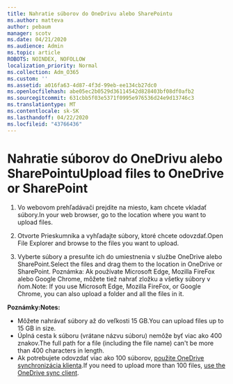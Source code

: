 ```yaml
---
title: Nahratie súborov do OneDrivu alebo SharePointu
ms.author: matteva
author: pebaum
manager: scotv
ms.date: 04/21/2020
ms.audience: Admin
ms.topic: article
ROBOTS: NOINDEX, NOFOLLOW
localization_priority: Normal
ms.collection: Adm_O365
ms.custom: ''
ms.assetid: a016fa63-4d87-4f3d-99eb-ee134cb27dc0
ms.openlocfilehash: abe05ec2b0529d36114542d828403bf08df0afb2
ms.sourcegitcommit: 631cbb5f03e5371f0995e976536d24e9d13746c3
ms.translationtype: MT
ms.contentlocale: sk-SK
ms.lasthandoff: 04/22/2020
ms.locfileid: "43766436"
---
```

# <a name="upload-files-to-onedrive-or-sharepoint"></a><span data-ttu-id="3493c-102">Nahratie súborov do OneDrivu alebo SharePointu</span><span class="sxs-lookup"><span data-stu-id="3493c-102">Upload files to OneDrive or SharePoint</span></span>

1. <span data-ttu-id="3493c-103">Vo webovom prehľadávači prejdite na miesto, kam chcete vkladať súbory.</span><span class="sxs-lookup"><span data-stu-id="3493c-103">In your web browser, go to the location where you want to upload files.</span></span>
    
2. <span data-ttu-id="3493c-104">Otvorte Prieskumníka a vyhľadajte súbory, ktoré chcete odovzdať.</span><span class="sxs-lookup"><span data-stu-id="3493c-104">Open File Explorer and browse to the files you want to upload.</span></span>
    
3. <span data-ttu-id="3493c-105">Vyberte súbory a presuňte ich do umiestnenia v službe OneDrive alebo SharePoint.</span><span class="sxs-lookup"><span data-stu-id="3493c-105">Select the files and drag them to the location in OneDrive or SharePoint.</span></span> <span data-ttu-id="3493c-106">Poznámka: Ak používate Microsoft Edge, Mozilla FireFox alebo Google Chrome, môžete tiež nahrať zložku a všetky súbory v ňom.</span><span class="sxs-lookup"><span data-stu-id="3493c-106">Note: If you use Microsoft Edge, Mozilla FireFox, or Google Chrome, you can also upload a folder and all the files in it.</span></span>
    
<span data-ttu-id="3493c-107">**Poznámky:**</span><span class="sxs-lookup"><span data-stu-id="3493c-107">**Notes:**</span></span>
- <span data-ttu-id="3493c-108">Môžete nahrávať súbory až do veľkosti 15 GB.</span><span class="sxs-lookup"><span data-stu-id="3493c-108">You can upload files up to 15 GB in size.</span></span> 
- <span data-ttu-id="3493c-109">Úplná cesta k súboru (vrátane názvu súboru) nemôže byť viac ako 400 znakov.</span><span class="sxs-lookup"><span data-stu-id="3493c-109">The full path for a file (including the file name) can't be more than 400 characters in length.</span></span> 
- <span data-ttu-id="3493c-110">Ak potrebujete odovzdať viac ako 100 súborov, [použite OneDrive synchronizácia klienta](https://go.microsoft.com/fwlink/?linkid=866427).</span><span class="sxs-lookup"><span data-stu-id="3493c-110">If you need to upload more than 100 files, [use the OneDrive sync client](https://go.microsoft.com/fwlink/?linkid=866427).</span></span> 
  

